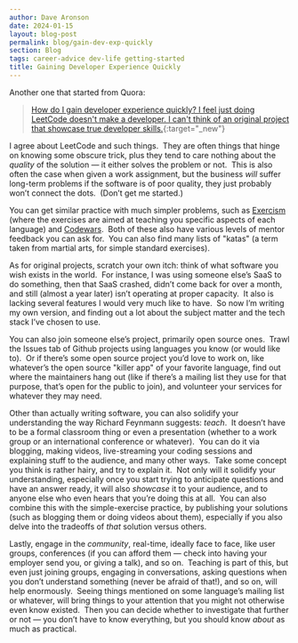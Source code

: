 ```yaml
---
author: Dave Aronson
date: 2024-01-15
layout: blog-post
permalink: blog/gain-dev-exp-quickly
section: Blog
tags: career-advice dev-life getting-started
title: Gaining Developer Experience Quickly
---
```


Another one that started from Quora:

> [How do I gain developer experience quickly? I feel just doing LeetCode doesn't make a developer. I can't think of an original project that showcase true developer skills.](https://www.quora.com/How-do-I-gain-developer-experience-quickly-I-feel-just-doing-LeetCode-doesnt-make-a-developer-I-cant-think-of-an-original-project-that-showcase-true-developer-skills/answer/Dave-Aronson){:target="_new"}

I agree about LeetCode and such things.&nbsp;
They are often things that hinge on knowing some obscure trick,
plus they tend to care nothing about the <i>quality</i> of the solution
&mdash; it either solves the problem or not.&nbsp;
This is also often the case when given a work assignment,
but the business <i>will</i> suffer long-term problems
if the software is of poor quality,
they just probably won’t connect the dots.&nbsp;
(Don’t get me started.)

You can get similar practice with much simpler problems, such as
<a href="http://exercism.org/" target="_blank" rel="nofollow">Exercism</a>
(where the exercises are aimed at
teaching you specific aspects of each language) and
<a href="http://codewars.com/" target="_blank" rel="nofollow">Codewars</a>.&nbsp;
Both of these also have various levels of
mentor feedback you can ask for.&nbsp;
You can also find many lists of "katas"
(a term taken from martial arts, for simple standard exercises).

As for original projects, scratch your own itch:
think of what software you wish exists in the world.&nbsp;
For instance, I was using someone else’s SaaS to do something,
then that SaaS crashed, didn’t come back for over a month,
and still (almost a year later) isn’t operating at proper capacity.&nbsp;
It also is lacking several features I would very much like to have.&nbsp;
So now I’m writing my own version,
and finding out a lot about
the subject matter and the tech stack I’ve chosen to use.

You can also join someone else’s project, primarily open source ones.&nbsp;
Trawl the Issues tab of Github projects using languages you know
(or would like to).&nbsp;
Or if there’s some open source project you’d love to work on,
like whatever’s the open source "killer app" of your favorite language,
find out where the maintainers hang out
(like if there’s a mailing list they use for that purpose,
that’s open for the public to join),
and volunteer your services for whatever they may need.

Other than actually writing software, you can also solidify your understanding
the way Richard Feynmann suggests: <i>teach</i>.&nbsp;
It doesn’t have to be a formal classroom thing or even a presentation
(whether to a work group or an international conference or whatever).&nbsp;
You can do it via blogging,
making videos,
live-streaming your coding sessions and explaining stuff to the audience,
and many other ways.&nbsp;
Take some concept you think is rather hairy,
and try to explain it.&nbsp;
Not only will it solidify your understanding,
especially once you start trying to
anticipate questions and have an answer ready,
it will also <i>showcase</i> it to your audience,
and to anyone else who even hears that you’re doing this at all.&nbsp;
You can also combine this with the simple-exercise practice,
by publishing your solutions
(such as blogging them or doing videos about them),
especially if you also delve into the tradeoffs of 
<i>that</i> solution versus others.

Lastly, engage in the <i>community</i>, real-time, ideally face to face,
like user groups,
conferences (if you can afford them &mdash;
check into having your employer send you, or giving a talk),
and so on.&nbsp;
Teaching is part of this,
but even just joining groups, engaging in conversations,
asking questions when you don’t understand something
(never be afraid of that!),
and so on, will help enormously.&nbsp;
Seeing things mentioned on some language’s mailing list or whatever,
will bring things to your attention
that you might not otherwise even know existed.&nbsp;
Then you can decide whether to investigate that further or not &mdash;
you don’t have to know everything,
but you should know <i>about</i> as much as practical.
